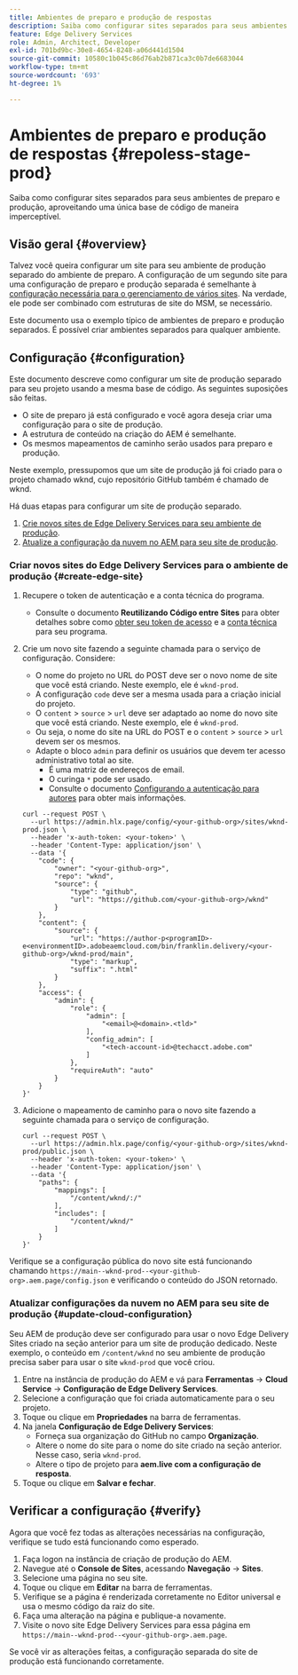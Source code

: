 ```yaml
---
title: Ambientes de preparo e produção de respostas
description: Saiba como configurar sites separados para seus ambientes de preparo e produção, aproveitando uma única base de código de maneira imperceptível.
feature: Edge Delivery Services
role: Admin, Architect, Developer
exl-id: 701bd9bc-30e8-4654-8248-a06d441d1504
source-git-commit: 10580c1b045c86d76ab2b871ca3c0b7de6683044
workflow-type: tm+mt
source-wordcount: '693'
ht-degree: 1%

---
```


# Ambientes de preparo e produção de respostas {#repoless-stage-prod}

Saiba como configurar sites separados para seus ambientes de preparo e produção, aproveitando uma única base de código de maneira imperceptível.

## Visão geral {#overview}

Talvez você queira configurar um site para seu ambiente de produção separado do ambiente de preparo. A configuração de um segundo site para uma configuração de preparo e produção separada é semelhante à [configuração necessária para o gerenciamento de vários sites](/help/edge/wysiwyg-authoring/repoless-msm.md). Na verdade, ele pode ser combinado com estruturas de site do MSM, se necessário.

Este documento usa o exemplo típico de ambientes de preparo e produção separados. É possível criar ambientes separados para qualquer ambiente.

## Configuração {#configuration}

Este documento descreve como configurar um site de produção separado para seu projeto usando a mesma base de código. As seguintes suposições são feitas.

* O site de preparo já está configurado e você agora deseja criar uma configuração para o site de produção.
* A estrutura de conteúdo na criação do AEM é semelhante.
* Os mesmos mapeamentos de caminho serão usados para preparo e produção.

Neste exemplo, pressupomos que um site de produção já foi criado para o projeto chamado wknd, cujo repositório GitHub também é chamado de wknd.

Há duas etapas para configurar um site de produção separado.

1. [Crie novos sites de Edge Delivery Services para seu ambiente de produção](#create-edge-site).
1. [Atualize a configuração da nuvem no AEM para seu site de produção](#update-cloud-configuration).

### Criar novos sites do Edge Delivery Services para o ambiente de produção {#create-edge-site}

1. Recupere o token de autenticação e a conta técnica do programa.
   * Consulte o documento **Reutilizando Código entre Sites** para obter detalhes sobre como [obter seu token de acesso](/help/edge/wysiwyg-authoring/repoless.md#access-token) e a [conta técnica](/help/edge/wysiwyg-authoring/repoless.md#access-control) para seu programa.
1. Crie um novo site fazendo a seguinte chamada para o serviço de configuração. Considere:
   * O nome do projeto no URL do POST deve ser o novo nome de site que você está criando. Neste exemplo, ele é `wknd-prod`.
   * A configuração `code` deve ser a mesma usada para a criação inicial do projeto.
   * O `content` > `source` > `url` deve ser adaptado ao nome do novo site que você está criando. Neste exemplo, ele é `wknd-prod`.
   * Ou seja, o nome do site na URL do POST e o `content` > `source` > `url` devem ser os mesmos.
   * Adapte o bloco `admin` para definir os usuários que devem ter acesso administrativo total ao site.
      * É uma matriz de endereços de email.
      * O curinga `*` pode ser usado.
      * Consulte o documento [Configurando a autenticação para autores](https://www.aem.live/docs/authentication-setup-authoring#default-roles) para obter mais informações.

   ```text
   curl --request POST \
     --url https://admin.hlx.page/config/<your-github-org>/sites/wknd-prod.json \
     --header 'x-auth-token: <your-token>' \
     --header 'Content-Type: application/json' \
     --data '{
       "code": {
           "owner": "<your-github-org>",
           "repo": "wknd",
           "source": {
               "type": "github",
               "url": "https://github.com/<your-github-org>/wknd"
           }
       },
       "content": {
           "source": {
               "url": "https://author-p<programID>-e<environmentID>.adobeaemcloud.com/bin/franklin.delivery/<your-github-org>/wknd-prod/main",
               "type": "markup",
               "suffix": ".html"
           }
       },
       "access": {
           "admin": {
               "role": {
                   "admin": [
                       "<email>@<domain>.<tld>"
                   ],
                   "config_admin": [
                       "<tech-account-id>@techacct.adobe.com"
                   ]
               },
               "requireAuth": "auto"
           }
       }
   }'
   ```

1. Adicione o mapeamento de caminho para o novo site fazendo a seguinte chamada para o serviço de configuração.

   ```text
   curl --request POST \
     --url https://admin.hlx.page/config/<your-github-org>/sites/wknd-prod/public.json \
     --header 'x-auth-token: <your-token>' \
     --header 'Content-Type: application/json' \
     --data '{
       "paths": {
           "mappings": [
               "/content/wknd/:/"
           ],
           "includes": [
               "/content/wknd/"
           ]
       }
   }'
   ```

Verifique se a configuração pública do novo site está funcionando chamando `https://main--wknd-prod--<your-github-org>.aem.page/config.json` e verificando o conteúdo do JSON retornado.

### Atualizar configurações da nuvem no AEM para seu site de produção {#update-cloud-configuration}

Seu AEM de produção deve ser configurado para usar o novo Edge Delivery Sites criado na seção anterior para um site de produção dedicado. Neste exemplo, o conteúdo em `/content/wknd` no seu ambiente de produção precisa saber para usar o site `wknd-prod` que você criou.

1. Entre na instância de produção do AEM e vá para **Ferramentas** -> **Cloud Service** -> **Configuração de Edge Delivery Services**.
1. Selecione a configuração que foi criada automaticamente para o seu projeto.
1. Toque ou clique em **Propriedades** na barra de ferramentas.
1. Na janela **Configuração de Edge Delivery Services**:
   * Forneça sua organização do GitHub no campo **Organização**.
   * Altere o nome do site para o nome do site criado na seção anterior. Nesse caso, seria `wknd-prod`.
   * Altere o tipo de projeto para **aem.live com a configuração de resposta**.
1. Toque ou clique em **Salvar e fechar**.

## Verificar a configuração {#verify}

Agora que você fez todas as alterações necessárias na configuração, verifique se tudo está funcionando como esperado.

1. Faça logon na instância de criação de produção do AEM.
1. Navegue até o **Console de Sites**, acessando **Navegação** -> **Sites**.
1. Selecione uma página no seu site.
1. Toque ou clique em **Editar** na barra de ferramentas.
1. Verifique se a página é renderizada corretamente no Editor universal e usa o mesmo código da raiz do site.
1. Faça uma alteração na página e publique-a novamente.
1. Visite o novo site Edge Delivery Services para essa página em `https://main--wknd-prod--<your-github-org>.aem.page`.

Se você vir as alterações feitas, a configuração separada do site de produção está funcionando corretamente.
